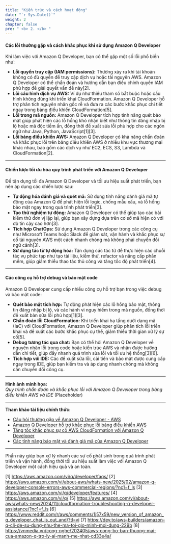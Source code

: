 ```yaml
---
title: "Kiến trúc và cách hoạt động"
date: "`r Sys.Date()`"
weight: 2
chapter: false
pre: " <b> 2. </b> "
---
```


#### Các lỗi thường gặp và cách khắc phục khi sử dụng Amazon Q Developer

Khi làm việc với Amazon Q Developer, bạn có thể gặp một số lỗi phổ biến như:

- **Lỗi quyền truy cập (IAM permissions):** Thường xảy ra khi tài khoản không có đủ quyền để truy cập dịch vụ hoặc tài nguyên AWS. Amazon Q Developer có thể chẩn đoán và hướng dẫn bạn điều chỉnh quyền IAM phù hợp để giải quyết vấn đề này[2].
- **Lỗi cấu hình dịch vụ AWS:** Ví dụ như thiếu tham số bắt buộc hoặc cấu hình không đúng khi triển khai CloudFormation. Amazon Q Developer hỗ trợ phân tích nguyên nhân gốc rễ và đưa ra các bước khắc phục chi tiết ngay trong bảng điều khiển CloudFormation[5].
- **Lỗi trong mã nguồn:** Amazon Q Developer tích hợp tính năng quét bảo mật giúp phát hiện các lỗ hổng khó nhận biết như thông tin đăng nhập bị lộ hoặc mã độc tiềm ẩn, đồng thời đề xuất sửa lỗi phù hợp cho các ngôn ngữ như Java, Python, JavaScript[1][3].
- **Lỗi bảng điều khiển AWS:** Amazon Q Developer có khả năng chẩn đoán và khắc phục lỗi trên bảng điều khiển AWS ở nhiều khu vực thương mại khác nhau, bao gồm các dịch vụ như EC2, ECS, S3, Lambda và CloudFormation[2].

---

#### Chiến lược tối ưu hóa quy trình phát triển với Amazon Q Developer

Để tận dụng tối đa Amazon Q Developer và tối ưu hiệu suất phát triển, bạn nên áp dụng các chiến lược sau:

- **Tự động hóa đánh giá và quét mã:** Sử dụng tính năng đánh giá mã tự động của Amazon Q để phát hiện lỗi logic, chống mẫu xấu, và lỗ hổng bảo mật ngay trong quá trình phát triển[3].
- **Tạo thử nghiệm tự động:** Amazon Q Developer có thể giúp tạo các bài kiểm thử đơn vị lặp lại, giúp bạn xây dựng dựa trên cơ sở mã hiện có với độ tin cậy cao hơn[3].
- **Tích hợp ChatOps:** Sử dụng Amazon Q Developer trong các công cụ như Microsoft Teams hoặc Slack để giám sát, vận hành và khắc phục sự cố tài nguyên AWS một cách nhanh chóng mà không phải chuyển đổi ngữ cảnh[3].
- **Sử dụng tác tử tự động hóa:** Tận dụng các tác tử để thực hiện các chuỗi tác vụ phức tạp như tạo tài liệu, kiểm thử, refactor và nâng cấp phần mềm, giúp giảm thiểu thao tác thủ công và tăng tốc độ phát triển[4].

---

#### Các công cụ hỗ trợ debug và bảo mật code

Amazon Q Developer cung cấp nhiều công cụ hỗ trợ bạn trong việc debug và bảo mật code:

- **Quét bảo mật tích hợp:** Tự động phát hiện các lỗ hổng bảo mật, thông tin đăng nhập bị lộ, và các hành vi nguy hiểm trong mã nguồn, đồng thời đề xuất bản sửa lỗi phù hợp[1][3].
- **Chẩn đoán lỗi CloudFormation:** Khi triển khai hạ tầng dưới dạng mã (IaC) với CloudFormation, Amazon Q Developer giúp phân tích lỗi triển khai và đề xuất các bước khắc phục cụ thể, giảm thiểu thời gian xử lý sự cố[5].
- **Debug tương tác qua chat:** Bạn có thể hỏi Amazon Q Developer về nguyên nhân lỗi trong code hoặc kiến trúc AWS và nhận được hướng dẫn chi tiết, giúp đẩy nhanh quá trình sửa lỗi và tối ưu hệ thống[3][6].
- **Tích hợp với IDE:** Các đề xuất sửa lỗi, cải tiến và bảo mật được cung cấp ngay trong IDE, giúp bạn kiểm tra và áp dụng nhanh chóng mà không cần chuyển đổi công cụ.

---

**Hình ảnh minh họa:**  
_Quy trình chẩn đoán và khắc phục lỗi với Amazon Q Developer trong bảng điều khiển AWS và IDE_ (Placeholder)

---

**Tham khảo tài liệu chính thức:**

- [Câu hỏi thường gặp về Amazon Q Developer - AWS](https://aws.amazon.com/vi/q/developer/faqs/)
- [Amazon Q Developer hỗ trợ khắc phục lỗi bảng điều khiển AWS](https://aws.amazon.com/vi/about-aws/whats-new/2025/02/amazon-q-developer-console-errors-aws-commercial-regions/)
- [Tăng tốc khắc phục sự cố AWS CloudFormation với Amazon Q Developer](https://aws.amazon.com/vi/about-aws/whats-new/2024/11/cloudformation-troubleshooting-q-developer-assistance/)
- [Các tính năng bảo mật và đánh giá mã của Amazon Q Developer](https://aws.amazon.com/vi/q/developer/features/)

---

Phần này giúp bạn xử lý nhanh các sự cố phát sinh trong quá trình phát triển và vận hành, đồng thời tối ưu hiệu suất làm việc với Amazon Q Developer một cách hiệu quả và an toàn.

[1] https://aws.amazon.com/vi/q/developer/faqs/
[2] https://aws.amazon.com/vi/about-aws/whats-new/2025/02/amazon-q-developer-console-errors-aws-commercial-regions/?nc1=f_ls
[3] https://aws.amazon.com/vi/q/developer/features/
[4] https://aws.amazon.com/vi/q/
[5] https://aws.amazon.com/vi/about-aws/whats-new/2024/11/cloudformation-troubleshooting-q-developer-assistance/?nc1=f_ls
[6] https://www.reddit.com/r/aws/comments/1j57x59/new_version_of_amazon_q_developer_chat_is_out_and/?tl=vi
[7] https://dev.to/aws-builders/amazon-q-cli-de-su-dung-nhu-the-ma-toi-gio-minh-moi-dung-229b
[8] https://vnmedia.vn/cong-nghe/202405/aws-cong-bo-ban-thuong-mai-cua-amazon-q-tro-ly-ai-manh-me-nhat-cd33e4a/
